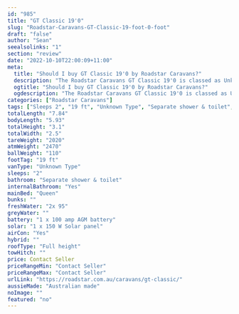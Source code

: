 ```yaml
---
id: "985"
title: "GT Classic 19'0"
slug: "Roadstar-Caravans-GT-Classic-19-foot-0-foot"
draft: "false"
author: "Sean"
seealsolinks: "1"
section: "review"
date: "2022-10-10T22:00:09+11:00"
meta:
  title: "Should I buy GT Classic 19'0 by Roadstar Caravans?"
  description: "The Roadstar Caravans GT Classic 19'0 is classed as Unknown Type, and sleeps 2 people. It is Australian made and comes in at 19 ft. It generally has Separate shower & toilet."
  ogtitle: "Should I buy GT Classic 19'0 by Roadstar Caravans?"
  ogdescription: "The Roadstar Caravans GT Classic 19'0 is classed as Unknown Type, and sleeps 2 people. It is Australian made and comes in at 19 ft. It generally has Separate shower & toilet."
categories: ["Roadstar Caravans"]
tags: ["Sleeps 2", "19 ft", "Unknown Type", "Separate shower & toilet", "Full height", "Price Unknown", "Australian made"]
totalLength: "7.84"
bodyLength: "5.93"
totalHeight: "3.1"
totalWidth: "2.5"
tareWeight: "2020"
atmWeight: "2470"
ballWeight: "110"
footTag: "19 ft"
vanType: "Unknown Type"
sleeps: "2"
bathroom: "Separate shower & toilet"
internalBathroom: "Yes"
mainBed: "Queen"
bunks: ""
freshWater: "2x 95"
greyWater: ""
battery: "1 x 100 amp AGM battery"
solar: "1 x 150 W Solar panel"
airCon: "Yes"
hybrid: ""
roofType: "Full height"
towHitch: ""
price: Contact Seller
priceRangeMin: "Contact Seller"
priceRangeMax: "Contact Seller"
urlLink: "https://roadstar.com.au/caravans/gt-classic/"
aussieMade: "Australian made"
noImage: ""
featured: "no"
---
```

